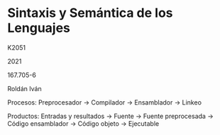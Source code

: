 # Sintaxis y Semántica de los Lenguajes
K2051

2021

167.705-6

Roldán Iván

Procesos: Preprocesador -> Compilador -> Ensamblador -> Linkeo

Productos: Entradas y resultados -> Fuente -> Fuente preprocesada -> Código ensamblador -> Código objeto -> Ejecutable
